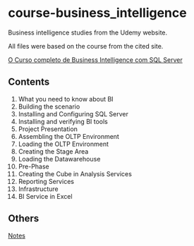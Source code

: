 # course-business_intelligence

Business intelligence studies from the Udemy website.

All files were based on the course from the cited site.

[O Curso completo de Business Intelligence com SQL Server](https://www.udemy.com/course/curso-completo-business-intelligence/)

## Contents

1. What you need to know about BI
2. Building the scenario
3. Installing and Configuring SQL Server
4. Installing and verifying BI tools
5. Project Presentation
6. Assembling the OLTP Environment
7. Loading the OLTP Environment
8. Creating the Stage Area
9. Loading the Datawarehouse
10. Pre-Phase
11. Creating the Cube in Analysis Services
12. Reporting Services
13. Infrastructure
14. BI Service in Excel

## Others

[Notes](https://github.com/thiagoneye/course-business_intelligence/blob/main/notes.md/)
